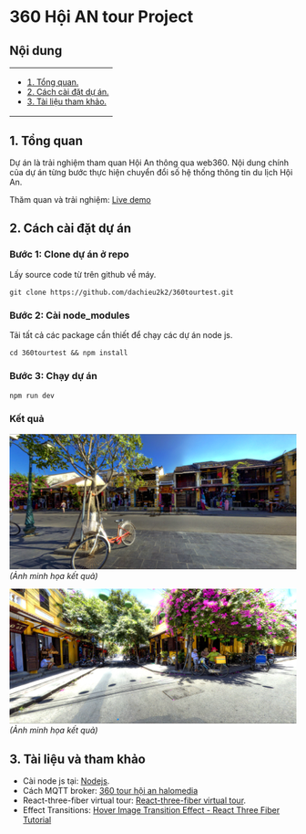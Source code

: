 # 360 Hội AN tour Project

## Nội dung

<table>
      <tr>
        <td valign="top">
          <ul>
            <li><a href="#1-tổng-quan">1. Tổng quan.</a></li>
            <li><a href="#2-cách-cài-đặt-dự-án">2. Cách cài đặt dự án.</a></li>
            <li><a href="#3-tài-liệu-và-tham-khảo">3. Tài liệu tham khảo.</a></li>
          </ul>
        </td>
      </tr>
</table>

## 1. Tổng quan

Dự án là trải nghiệm tham quan Hội An thông qua web360. Nội dung chính của dự án từng bước thực hiện chuyển đổi số hệ thống thông tin du lịch Hội An.

Thăm quan và trải nghiệm: [Live demo](https://360tourtest.vercel.app/)

## 2. Cách cài đặt dự án

### Bước 1: Clone dự án ở repo

Lấy source code từ trên github về máy.

```
git clone https://github.com/dachieu2k2/360tourtest.git
```

### Bước 2: Cài node_modules

Tải tất cả các package cần thiết để chạy các dự án node js.

```
cd 360tourtest && npm install
```

### Bước 3: Chạy dự án

```
npm run dev
```

### Kết quả

![a](./public/cover.PNG)
_(Ảnh minh họa kết quả)_

![a](./public/Capture2.PNG)
_(Ảnh minh họa kết quả)_

## 3. Tài liệu và tham khảo

- Cài node js tại: [Nodejs](https://nodejs.org/en).
- Cách MQTT broker: [360 tour hội an halomedia](https://www.halomedia.vn/360tours/hoi-an-360-tour)
- React-three-fiber virtual tour: [React-three-fiber virtual tour](https://codesandbox.io/p/sandbox/sky-dome-with-annotations-wbrfs?file=%2Fsrc%2FApp.js).
- Effect Transitions: [Hover Image Transition Effect - React Three Fiber Tutorial](https://www.youtube.com/watch?v=SOF7GBmC6gE)
